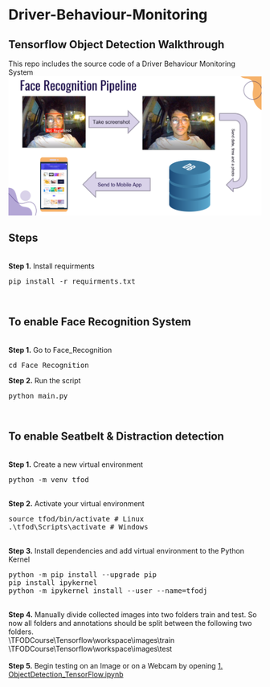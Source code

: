 # Driver-Behaviour-Monitoring

## Tensorflow Object Detection Walkthrough
<p>This repo includes the source code of a Driver Behaviour Monitoring System 

<img src="1.png">

## Steps
<br/>
<b>Step 1.</b> Install requirments 
<pre>
pip install -r requirments.txt
</pre> 
<br/>

## To enable Face Recognition System

<br/>
<b>Step 1.</b> Go to Face_Recognition 
<pre>
cd Face_Recognition
</pre> 
<b>Step 2.</b> Run the script 
<pre>
python main.py
</pre> 
<br/>

## To enable Seatbelt & Distraction detection

<br/>
<b>Step 1.</b> Create a new virtual environment 
<pre>
python -m venv tfod
</pre> 
<br/>
<b>Step 2.</b> Activate your virtual environment
<pre>
source tfod/bin/activate # Linux
.\tfod\Scripts\activate # Windows 
</pre>
<br/>
<b>Step 3.</b> Install dependencies and add virtual environment to the Python Kernel
<pre>
python -m pip install --upgrade pip
pip install ipykernel
python -m ipykernel install --user --name=tfodj
</pre>
<br/>
<b>Step 4.</b> Manually divide collected images into two folders train and test. So now all folders and annotations should be split between the following two folders. <br/>
\TFODCourse\Tensorflow\workspace\images\train<br />
\TFODCourse\Tensorflow\workspace\images\test
<br/><br/>
<b>Step 5.</b> Begin testing on an Image or on a Webcam by opening <a href="https://github.com/MostafaAhmedZaki/Driver-Behaviour-Monitoring/blob/main/ObjectDetection_TensorFlow.ipynb">1. ObjectDetection_TensorFlow.ipynb</a> 
<br /><br/>